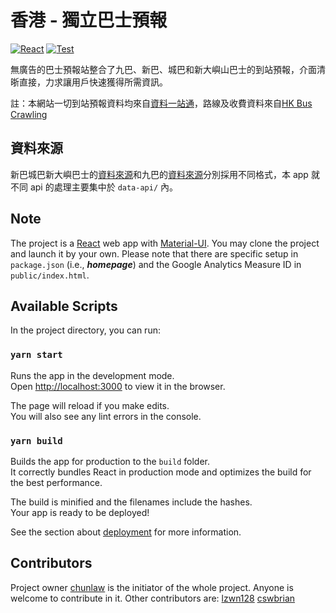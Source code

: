 # 香港 - 獨立巴士預報

[![React](https://badges.aleen42.com/src/react.svg)](http://reactjs.org/) 
[![Test](https://github.com/chunlaw/hk-independent-bus-eta/actions/workflows/node.js.yml/badge.svg)](https://chunlaw.github.io/hk-independent-bus-eta)

無廣告的巴士預報站整合了九巴、新巴、城巴和新大嶼山巴士的到站預報，介面清晣直接，力求讓用戶快速獲得所需資訊。

註：本網站一切到站預報資料均來自[資料一站通](https://data.gov.hk)，路線及收費資料來自[HK Bus Crawling](https://github.com/hkbus/hk-bus-crawling/)

## 資料來源

新巴城巴新大嶼巴士的[資料來源](https://data.gov.hk/tc-data/dataset/nwfb-eta-transport-realtime-eta)和九巴的[資料來源](https://data.gov.hk/tc-data/dataset/hk-td-tis_21-etakmb)分別採用不同格式，本 app 就不同 api 的處理主要集中於 `data-api/` 內。

## Note

The project is a [React](https://reactjs.org/) web app with [Material-UI](https://material-ui.com/). You may clone the project and launch it by your own. Please note that there are specific setup in `package.json` (i.e., ***homepage***) and the Google Analytics Measure ID in `public/index.html`.

## Available Scripts

In the project directory, you can run:

### `yarn start`

Runs the app in the development mode.\
Open [http://localhost:3000](http://localhost:3000) to view it in the browser.

The page will reload if you make edits.\
You will also see any lint errors in the console.

### `yarn build`

Builds the app for production to the `build` folder.\
It correctly bundles React in production mode and optimizes the build for the best performance.

The build is minified and the filenames include the hashes.\
Your app is ready to be deployed!

See the section about [deployment](https://facebook.github.io/create-react-app/docs/deployment) for more information.

## Contributors
Project owner [chunlaw](https://github.com/chunlaw) is the initiator of the whole project. Anyone is welcome to contribute in it. Other contributors are:
[lzwn128](https://github.com/lzwn128 )
[cswbrian](https://github.com/cswbrian)
